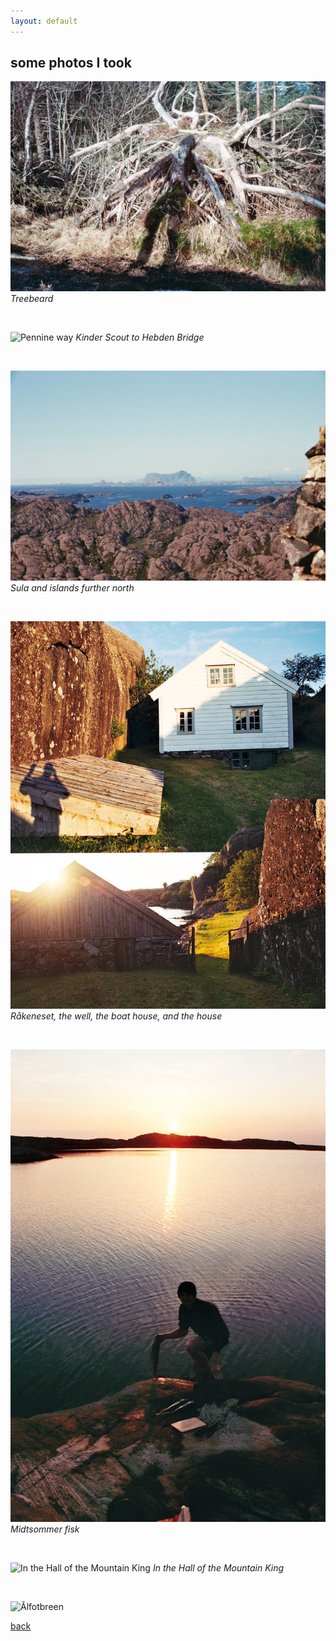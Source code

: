 ```yaml
---
layout: default
---
```


## some photos I took 

![tree shadow](./assets/img/tree_shaow.jpg)
*Treebeard*

&nbsp;

![Pennine way](./assets/img/along_the_pennine_way.png)
*Kinder Scout to Hebden Bridge*

&nbsp;

![Sula](./assets/img/hardbakke.jpg)
*Sula and islands further north*

&nbsp;

![Råkeneset](./assets/img/hardbakke.png)
*Råkeneset, the well, the boat house, and the house*

&nbsp;

![Sotra](./assets/img/sotra.jpg)
*Midtsommer fisk*

&nbsp;

![In the Hall of the Mountain King](./assets/Ålfotbreen.png)
*In the Hall of the Mountain King*

&nbsp;

![Ålfotbreen](./assets/Ålfotbreen2.JPG)

<!-- ![cam ely](./assets/img/cam_ely.jpg)
*Endless coloured ways* -->

[back](./)
